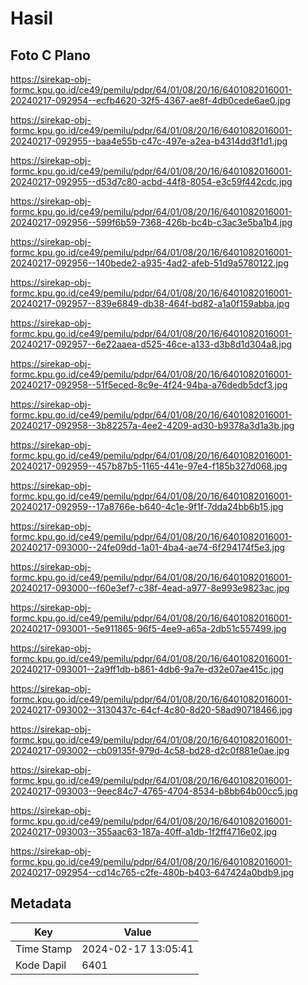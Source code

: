 # Hasil

## Foto C Plano

https://sirekap-obj-formc.kpu.go.id/ce49/pemilu/pdpr/64/01/08/20/16/6401082016001-20240217-092954--ecfb4620-32f5-4367-ae8f-4db0cede6ae0.jpg

https://sirekap-obj-formc.kpu.go.id/ce49/pemilu/pdpr/64/01/08/20/16/6401082016001-20240217-092955--baa4e55b-c47c-497e-a2ea-b4314dd3f1d1.jpg

https://sirekap-obj-formc.kpu.go.id/ce49/pemilu/pdpr/64/01/08/20/16/6401082016001-20240217-092955--d53d7c80-acbd-44f8-8054-e3c59f442cdc.jpg

https://sirekap-obj-formc.kpu.go.id/ce49/pemilu/pdpr/64/01/08/20/16/6401082016001-20240217-092956--599f6b59-7368-426b-bc4b-c3ac3e5ba1b4.jpg

https://sirekap-obj-formc.kpu.go.id/ce49/pemilu/pdpr/64/01/08/20/16/6401082016001-20240217-092956--140bede2-a935-4ad2-afeb-51d9a5780122.jpg

https://sirekap-obj-formc.kpu.go.id/ce49/pemilu/pdpr/64/01/08/20/16/6401082016001-20240217-092957--839e6849-db38-464f-bd82-a1a0f159abba.jpg

https://sirekap-obj-formc.kpu.go.id/ce49/pemilu/pdpr/64/01/08/20/16/6401082016001-20240217-092957--6e22aaea-d525-46ce-a133-d3b8d1d304a8.jpg

https://sirekap-obj-formc.kpu.go.id/ce49/pemilu/pdpr/64/01/08/20/16/6401082016001-20240217-092958--51f5eced-8c9e-4f24-94ba-a76dedb5dcf3.jpg

https://sirekap-obj-formc.kpu.go.id/ce49/pemilu/pdpr/64/01/08/20/16/6401082016001-20240217-092958--3b82257a-4ee2-4209-ad30-b9378a3d1a3b.jpg

https://sirekap-obj-formc.kpu.go.id/ce49/pemilu/pdpr/64/01/08/20/16/6401082016001-20240217-092959--457b87b5-1165-441e-97e4-f185b327d068.jpg

https://sirekap-obj-formc.kpu.go.id/ce49/pemilu/pdpr/64/01/08/20/16/6401082016001-20240217-092959--17a8766e-b640-4c1e-9f1f-7dda24bb6b15.jpg

https://sirekap-obj-formc.kpu.go.id/ce49/pemilu/pdpr/64/01/08/20/16/6401082016001-20240217-093000--24fe09dd-1a01-4ba4-ae74-6f294174f5e3.jpg

https://sirekap-obj-formc.kpu.go.id/ce49/pemilu/pdpr/64/01/08/20/16/6401082016001-20240217-093000--f60e3ef7-c38f-4ead-a977-8e993e9823ac.jpg

https://sirekap-obj-formc.kpu.go.id/ce49/pemilu/pdpr/64/01/08/20/16/6401082016001-20240217-093001--5e911865-96f5-4ee9-a65a-2db51c557499.jpg

https://sirekap-obj-formc.kpu.go.id/ce49/pemilu/pdpr/64/01/08/20/16/6401082016001-20240217-093001--2a9ff1db-b861-4db6-9a7e-d32e07ae415c.jpg

https://sirekap-obj-formc.kpu.go.id/ce49/pemilu/pdpr/64/01/08/20/16/6401082016001-20240217-093002--3130437c-64cf-4c80-8d20-58ad90718466.jpg

https://sirekap-obj-formc.kpu.go.id/ce49/pemilu/pdpr/64/01/08/20/16/6401082016001-20240217-093002--cb09135f-979d-4c58-bd28-d2c0f881e0ae.jpg

https://sirekap-obj-formc.kpu.go.id/ce49/pemilu/pdpr/64/01/08/20/16/6401082016001-20240217-093003--9eec84c7-4765-4704-8534-b8bb64b00cc5.jpg

https://sirekap-obj-formc.kpu.go.id/ce49/pemilu/pdpr/64/01/08/20/16/6401082016001-20240217-093003--355aac63-187a-40ff-a1db-1f2ff4716e02.jpg

https://sirekap-obj-formc.kpu.go.id/ce49/pemilu/pdpr/64/01/08/20/16/6401082016001-20240217-092954--cd14c765-c2fe-480b-b403-647424a0bdb9.jpg


## Metadata

| Key        | Value               |
| ---------- | ------------------- |
| Time Stamp | 2024-02-17 13:05:41 |
| Kode Dapil | 6401                |



